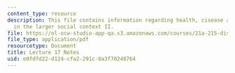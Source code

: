 ```yaml
---
content_type: resource
description: This file contains information regarding health, cisease and healing
  in the larger social context II.
file: https://ol-ocw-studio-app-qa.s3.amazonaws.com/courses/21a-215-disease-and-health-culture-society-and-ethics-spring-2012/e0fdfd22d124cfa2291c0a3f70248764_MIT21A_215S12_lecture_17.pdf
file_type: application/pdf
resourcetype: Document
title: Lecture 17 Notes
uid: e0fdfd22-d124-cfa2-291c-0a3f70248764
---
```


